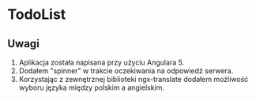 # TodoList

## Uwagi
1. Aplikacja została napisana przy użyciu Angulara 5.
2. Dodałem "spinner" w trakcie oczekiwania na odpowiedź serwera.
3. Korzystając z zewnętrznej biblioteki ngx-translate dodałem możliwość wyboru języka między polskim a angielskim. 
